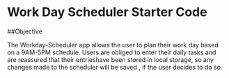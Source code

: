 # Work Day Scheduler Starter Code

##Objective

The Workday-Scheduler app allows the user to plan their work day based on a 9AM-5PM schedule. Users are obliged to enter their daily tasks and are reassured that their entrieshave been stored in local storage, so any changes made to the scheduler will be saved , if the user decides to do so.
